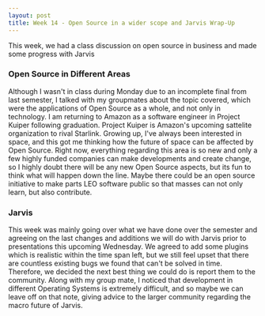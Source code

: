 ```yaml
---
layout: post
title: Week 14 - Open Source in a wider scope and Jarvis Wrap-Up
---
```

This week, we had a class discussion on open source in business and made some progress with Jarvis
<!--more-->
### Open Source in Different Areas
Although I wasn't in class during Monday due to an incomplete final from last semester, I talked with my groupmates about the topic covered, which were the applications of Open Source as a whole, and not only in technology. I am returning to Amazon as a software engineer in Project Kuiper following graduation. Project Kuiper is Amazon's upcoming sattelite organization to rival Starlink. Growing up, I've always been interested in space, and this got me thinking how the future of space can be affected by Open Source. Right now, everything regarding this area is so new and only a few highly funded companies can make developments and create change, so I highly doubt there will be any new Open Source aspects, but its fun to think what will happen down the line. Maybe there could be an open source initiative to make parts LEO software public so that masses can not only learn, but also contribute.

### Jarvis
This week was mainly going over what we have done over the semester and agreeing on the last changes and additions we will do with Jarvis prior to presentations this upcoming Wednesday. We agreed to add some plugins which is realistic within the time span left, but we still feel upset that there are countless existing bugs we found that can't be solved in time. Therefore, we decided the next best thing we could do is report them to the community. Along with my group mate, I noticed that development in different Operating Systems is extremely difficult, and so maybe we can leave off on that note, giving advice to the larger community regarding the macro future of Jarvis. 
